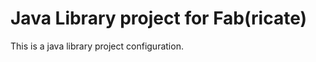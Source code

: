 Java Library project for Fab(ricate)
======================================

This is a java library project configuration.

